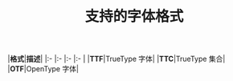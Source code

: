 ﻿---
title: 支持的字体格式
type: docs
weight: 5
url: /zh/java/supported-font-formats/
---
|**格式**|**描述**|
|:- |:- |:- |:- |
|**TTF**|TrueType 字体|
|**TTC**|TrueType 集合|
|**OTF**|OpenType 字体|
